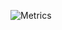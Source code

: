 ![Metrics](https://metrics.lecoq.io/phuyalgaurav?template=classic&base.hireable=true&fortune=1&music=1&introduction=1&projects=1&achievements=1&stargazers=1&habits=1&calendar=1&base=header%2C%20activity%2C%20community%2C%20repositories%2C%20metadata&base.indepth=false&base.hireable=true&base.skip=false&stargazers=false&stargazers.days=999999&stargazers.charts=true&stargazers.charts.type=chartist&stargazers.worldmap=false&stargazers.worldmap.sample=0&habits=false&habits.from=200&habits.days=14&habits.facts=true&habits.charts=false&habits.charts.type=classic&habits.trim=false&habits.languages.limit=8&habits.languages.threshold=0%25&calendar=false&calendar.limit=1&achievements=false&achievements.threshold=C&achievements.secrets=true&achievements.display=compact&achievements.limit=0&projects=false&projects.limit=4&projects.descriptions=false&introduction=false&introduction.title=true&music=false&music.provider=youtube&music.user=TaylorSwift&music.mode=recent&music.playlist=https%3A%2F%2Fwww.youtube.com%2Fwatch%3Fv%3DtqxRidAWER8%26list%3DPLQRQJ1vj29EZdJdf86XNzRQffk7lXhQQI&music.limit=4&music.played.at=true&music.time.range=short&music.top.type=tracks&fortune=false&config.timezone=Asia%2FKatmandu&config.twemoji=true&config.octicon=true&config.display=columns)

